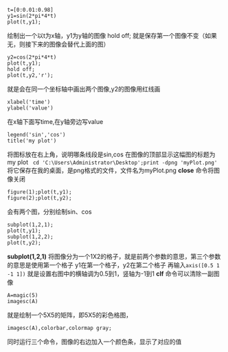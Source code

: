 ``` 
t=[0:0.01:0.98]
y1=sin(2*pi*4*t)
plot(t,y1); 
```
绘制出一个以t为x轴，y1为y轴的图像
hold off; 就是保存第一个图像不变（如果无，则接下来的图像会替代上面的图）
```
y2=cos(2*pi*4*t)
plot(t,y1);
hold off;
plot(t,y2,'r');
```
就是会在同一个坐标轴中画出两个图像,y2的图像用红线画
```
xlabel('time')
ylabel('value')
```
在x轴下面写time,在y轴旁边写value
```
legend('sin','cos')
title('my plot')
```
将图标放在右上角，说明哪条线段是sin,cos
在图像的顶部显示这幅图的标题为my plot
``` cd 'C:\Users\Administrator\Desktop';print -dpng 'myPlot.png'```
将它保存在我的桌面，是png格式的文件，文件名为myPlot.png
**close** 命令将图像关闭
```
figure(1);plot(t,y1);
figure(2);plot(t,y2);
```
会有两个图，分别绘制sin、cos
```
subplot(1,2,1);
plot(t,y1);
subplot(1,2,2);
plot(t,y2);
```
**subplot(1,2,1)** 将图像分为一个1X2的格子，就是前两个参数的意思，第三个参数的意思是使用第一个格子
y1在第一个格子，y2在第二个格子
再输入```axis([0.5 1 -1 1])```
就是设置右图中的横轴调为0.5到1，竖轴为-1到1
**clf** 命令可以清除一副图像
```
A=magic(5)
imagesc(A)
```
就是绘制一个5X5的矩阵，即5X5的彩色格图，
```
imagesc(A),colorbar,colormap gray;
```
同时运行三个命令，图像的右边加入一个颜色条，显示了对应的值


